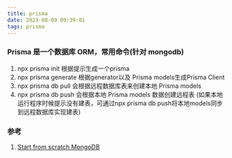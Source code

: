 ```yaml
---
title: prisma
date: 2023-08-09 09:39:01
tags: prisma
---
```


### Prisma 是一个数据库 ORM，常用命令(针对 mongodb)

1. npx prisma init 根据提示生成一个prisma
2. npx prisma generate 根据generator以及 Prisma models生成Prisma Client
3. npx prisma db pull 会根据远程数据库表来创建本地 Prisma models
4. npx prisma db push 会根据本地 Prisma models 数据创建远程表
(如果本地运行程序时候提示没有建表，可通过npx prisma db push将本地models同步到远程数据库实现建表)

### 参考
1. [Start from scratch MongoDB](https://www.prisma.io/docs/getting-started/setup-prisma/start-from-scratch/mongodb-typescript-mongodb)
